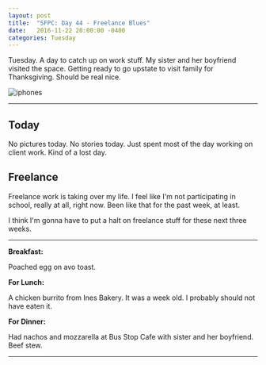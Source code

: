 ```yaml
---
layout: post
title:  "SFPC: Day 44 - Freelance Blues"
date:   2016-11-22 20:00:00 -0400
categories: Tuesday
---
```


Tuesday. A day to catch up on work stuff. My sister and her boyfriend visited the space. Getting ready to go upstate to visit family for Thanksgiving. Should be real nice.

![iphones](/images/IMG_6079.jpg)

-----

<h2>Today</h2>

No pictures today. No stories today. Just spent most of the day working on client work. Kind of a lost day.

<h2>Freelance</h2>

Freelance work is taking over my life. I feel like I'm not participating in school, really at all, right now. Been like that for the past week, at least.

I think I'm gonna have to put a halt on freelance stuff for these next three weeks.

-----

**Breakfast:**

Poached egg on avo toast.

**For Lunch:**

A chicken burrito from Ines Bakery. It was a week old. I probably should not have eaten it.

**For Dinner:**

Had nachos and mozzarella at Bus Stop Cafe with sister and her boyfriend. Beef stew.

-----
